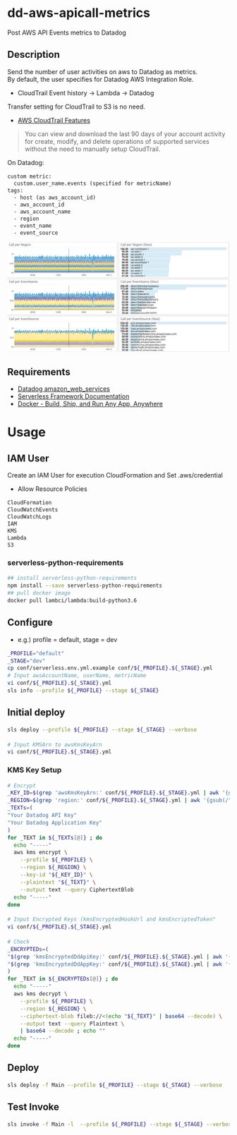 # dd-aws-apicall-metrics
Post AWS API Events metrics to Datadog

## Description

Send the number of user activities on aws to Datadog as metrics.  
By default, the user specifies for Datadog AWS Integration Role.

- CloudTrail Event history -> Lambda -> Datadog

Transfer setting for CloudTrail to S3 is no need.

- [AWS CloudTrail Features](https://aws.amazon.com/cloudtrail/features/?nc1=h_ls)

> You can view and download the last 90 days of your account activity for create, modify,
> and delete operations of supported services without the need to manually setup CloudTrail.

On Datadog:

```
custom metric:
  custom.user_name.events (specified for metricName)
tags:
  - host (as aws_account_id)
  - aws_account_id
  - aws_account_name
  - region
  - event_name
  - event_source
```

![graphs](images/graphs.png)

## Requirements

- [Datadog amazon_web_services](https://docs.datadoghq.com/integrations/amazon_web_services/)
- [Serverless Framework Documentation](https://serverless.com/framework/docs/)
- [Docker \- Build, Ship, and Run Any App, Anywhere](https://www.docker.com/)

# Usage

## IAM User

Create an IAM User for execution CloudFormation
and Set .aws/credential

- Allow Resource Policies

```
CloudFormation
CloudWatchEvents
CloudWatchLogs
IAM
KMS
Lambda
S3
```

### serverless-python-requirements

```bash
## install serverless-python-requirements
npm install --save serverless-python-requirements
## pull docker image
docker pull lambci/lambda:build-python3.6
```

## Configure

- e.g.) profile = default, stage = dev

```bash
_PROFILE="default"
_STAGE="dev"
cp conf/serverless.env.yml.example conf/${_PROFILE}.${_STAGE}.yml
# Input awsAccountName, userName, metricName
vi conf/${_PROFILE}.${_STAGE}.yml
sls info --profile ${_PROFILE} --stage ${_STAGE}
```

## Initial deploy

```bash
sls deploy --profile ${_PROFILE} --stage ${_STAGE} --verbose

# Input KMSArn to awsKmsKeyArn
vi conf/${_PROFILE}.${_STAGE}.yml
```

### KMS Key Setup

```bash
# Encrypt
_KEY_ID=$(grep 'awsKmsKeyArn:' conf/${_PROFILE}.${_STAGE}.yml | awk '{gsub(/"/,""); print $2}') ; echo ${_KEY_ID}
_REGION=$(grep 'region:' conf/${_PROFILE}.${_STAGE}.yml | awk '{gsub(/"/,""); print $2}') ; echo ${_REGION}
_TEXTs=(
"Your Datadog API Key"
"Your Datadog Application Key"
)
for _TEXT in ${_TEXTs[@]} ; do
  echo "-----"
  aws kms encrypt \
    --profile ${_PROFILE} \
    --region ${_REGION} \
    --key-id "${_KEY_ID}" \
    --plaintext "${_TEXT}" \
    --output text --query CiphertextBlob
  echo "-----"
done

# Input Encrypted Keys (kmsEncryptedHookUrl and kmsEncriptedToken"
vi conf/${_PROFILE}.${_STAGE}.yml

# Check
_ENCRYPTEDs=(
"$(grep 'kmsEncryptedDdApiKey:' conf/${_PROFILE}.${_STAGE}.yml | awk '{gsub(/"/,""); print $2}')"
"$(grep 'kmsEncryptedDdAppKey:' conf/${_PROFILE}.${_STAGE}.yml | awk '{gsub(/"/,""); print $2}')"
)
for _TEXT in ${_ENCRYPTEDs[@]} ; do
  echo "-----"
  aws kms decrypt \
    --profile ${_PROFILE} \
    --region ${_REGION} \
    --ciphertext-blob fileb://<(echo "${_TEXT}" | base64 --decode) \
    --output text --query Plaintext \
    | base64 --decode ; echo ""
  echo "-----"
done
```

## Deploy

```bash
sls deploy -f Main --profile ${_PROFILE} --stage ${_STAGE} --verbose
```

## Test Invoke

```bash
sls invoke -f Main -l  --profile ${_PROFILE} --stage ${_STAGE} --verbose
```
